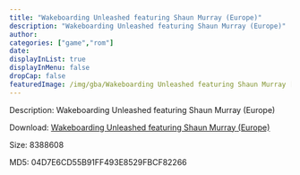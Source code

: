 ```yaml
---
title: "Wakeboarding Unleashed featuring Shaun Murray (Europe)"
description: "Wakeboarding Unleashed featuring Shaun Murray (Europe)"
author: 
categories: ["game","rom"]
date: 
displayInList: true
displayInMenu: false
dropCap: false
featuredImage: /img/gba/Wakeboarding Unleashed featuring Shaun Murray [Europe].jpg
---
```


Description: Wakeboarding Unleashed featuring Shaun Murray (Europe)

Download: <a style="text-decoration:underline;" href="https://mega.nz/#!uDJyWQCL!3sfAqHkRntKiI8DqEGjw7skBso_ZpmjZZmIEuwic1lM" target = "_blank" rel = "nofollow" > Wakeboarding Unleashed featuring Shaun Murray (Europe)</a>

Size: 8388608

MD5: 04D7E6CD55B91FF493E8529FBCF82266


